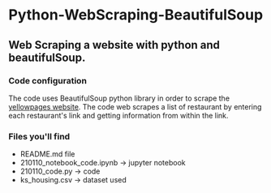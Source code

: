 # Python-WebScraping-BeautifulSoup
## Web Scraping a website with python and beautifulSoup. 

### Code configuration 
The code uses BeautifulSoup python library in order to scrape the [yellowpages website](https://www.yellowpages.com/search?search_terms=restaurant&geo_location_terms=New%20York%2C%20NY&=&s=default). The code web scrapes a list of restaurant by entering each restaurant's link and getting information from within the link.

### Files you'll find 
* README.md file 
* 210110_notebook_code.ipynb -> jupyter notebook
* 210110_code.py -> code 
* ks_housing.csv -> dataset used 

